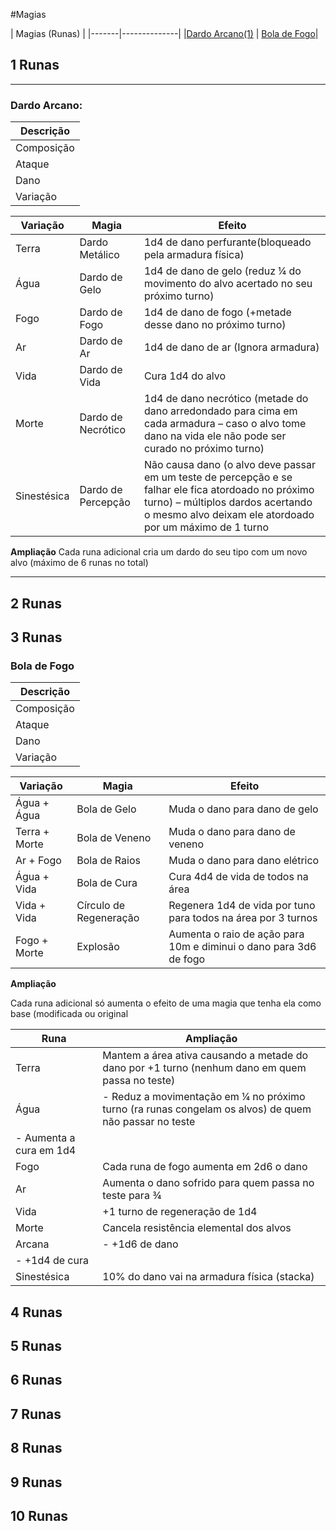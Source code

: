 #Magias

| Magias (Runas)        |
|-------|--------------|
|[Dardo Arcano(1)](/magics.md#Dardo_Arcano) | [Bola de Fogo](/magics.md#Bola_de_Fogo)|


## 1 Runas

---
### Dardo Arcano:
| Descrição |
| ------------------ |
| Composição  | 1 Runa Arcana                                                                  |
| Ataque      | Somente um ataque de toque a distância é feito e comparado ao AC de cada alvo. |
| Dano        | 1d4                                                                            |
| Variação | Substitui Runa Arcana.                                                         |


| Variação | Magia          | Efeito                                                 |
|----------|----------------|--------------------------------------------------------|
| Terra    | Dardo Metálico | 1d4 de dano perfurante(bloqueado pela armadura física) |
| Água     | Dardo de Gelo  | 1d4 de dano de gelo (reduz ¼ do movimento do alvo acertado no seu próximo turno)  |
| Fogo     | Dardo de Fogo  | 1d4 de dano de fogo (+metade desse dano no próximo turno) |
| Ar     | Dardo de Ar  | 1d4 de dano de ar (Ignora armadura) |
| Vida     | Dardo de Vida  | Cura 1d4 do alvo |
| Morte     | Dardo de Necrótico  | 1d4 de dano necrótico (metade do dano arredondado para cima em cada armadura – caso o alvo tome dano na vida ele não pode ser curado no próximo turno) |
| Sinestésica     | Dardo de Percepção  | Não causa dano (o alvo deve passar em um teste de percepção e se falhar ele fica atordoado no próximo turno) – múltiplos dardos acertando o mesmo alvo deixam ele atordoado por um máximo de 1 turno |

**Ampliação**
 Cada runa adicional cria um dardo do seu tipo com um novo alvo (máximo de 6 runas no total)

---

## 2 Runas

## 3 Runas

### Bola de Fogo

|Descrição |
| ----------------------- |
| Composição | 1 Runa Arcana + 2 Runas de Fogo |
| Ataque |  Acerta uma área esférica com centro a até 45 m e raio de 5 m |
| Dano |  Causa 5d6 de dano de fogo em cada alvo na área que falhar num teste de combate (esquiva ou bloqueio). Cada alvo que passar no teste toma metade do dano arredondado para baixo |
| Variação | Substitui as 2 runas de fogo |


| Variação | Magia          | Efeito                                                 |
|----------|----------------|--------------------------------------------------------|
| Água + Água | Bola de Gelo | Muda o dano para dano de gelo |
| Terra + Morte | Bola de Veneno | Muda o dano para dano de veneno |
| Ar + Fogo | Bola de Raios | Muda o dano para dano elétrico |
| Água + Vida | Bola de Cura | Cura 4d4 de vida de todos na área |
| Vida + Vida |	Círculo de Regeneração | Regenera 1d4 de vida por tuno para todos na área por 3 turnos |
| Fogo + Morte | Explosão | Aumenta o raio de ação para 10m e diminui o dano para 3d6 de fogo |


**Ampliação**

Cada runa adicional só aumenta o efeito de uma magia que tenha ela como base (modificada ou original

| Runa | Ampliação |
| ---- | -------- |
| Terra | Mantem a área ativa causando a metade do dano por +1 turno (nenhum dano em quem passa no teste) |
| Água | - Reduz a movimentação em ¼ no próximo turno (ra runas congelam os alvos) de quem não passar no teste
         - Aumenta a cura  em 1d4 |
| Fogo |  Cada runa de fogo aumenta em 2d6 o dano |
| Ar | Aumenta o dano sofrido para quem passa no teste para ¾ |
| Vida | +1 turno de regeneração de 1d4 |
| Morte | Cancela resistência elemental dos alvos |
| Arcana | - +1d6 de dano
- +1d4 de cura |
| Sinestésica | 10% do dano vai na armadura física (stacka) |

## 4 Runas

## 5 Runas

## 6 Runas

## 7 Runas

## 8 Runas

## 9 Runas

## 10 Runas
